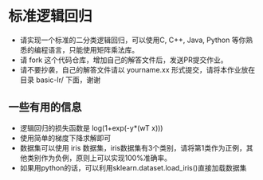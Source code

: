 # 标准逻辑回归

- 请实现一个标准的二分类逻辑回归，可以使用C, C++, Java, Python 等你熟悉的编程语言，只能使用矩阵乘法库。
- 请 fork 这个代码仓库，增加自己的解答文件后，发送PR提交作业。
- 请不要抄袭，自己的解答文件请以 yourname.xx  形式提交，请将本作业放在目录 basic-lr/ 下面，谢谢

## 一些有用的信息
- 逻辑回归的损失函数是 log(1+exp(-y*(wT x)))
- 使用简单的梯度下降求解即可
- 数据集可以使用 iris 数据集，iris数据集有3个类别，请将第1类作为正例，其他类别作为负例，原则上可以实现100%准确率。
- 如果用python的话，可以利用sklearn.dataset.load_iris()直接加载数据集

